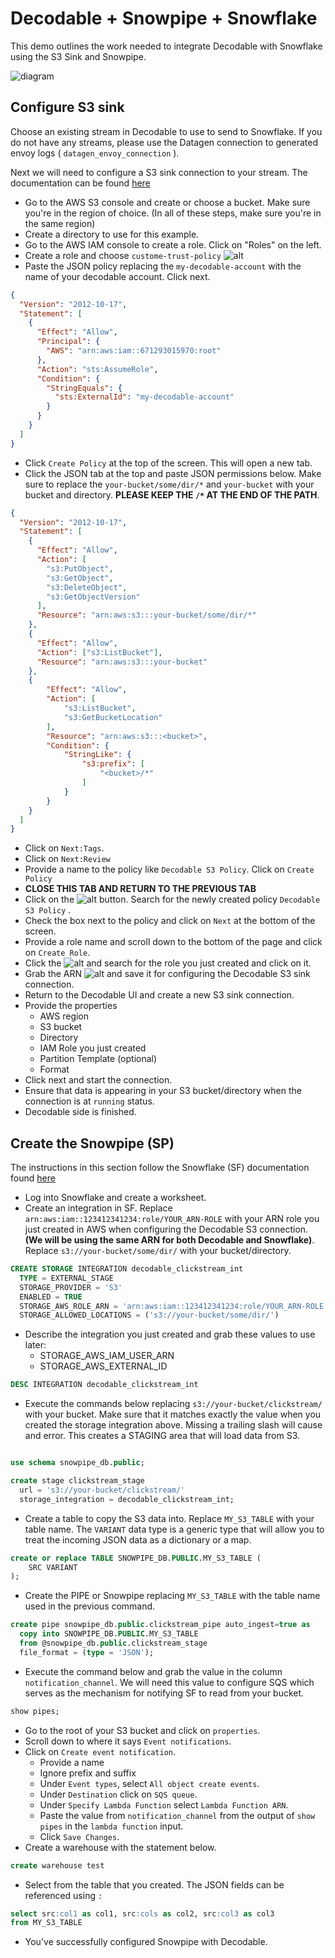 
# Decodable + Snowpipe + Snowflake
This demo outlines the work needed to integrate Decodable with Snowflake using the S3 Sink and Snowpipe.

![diagram](images/decodable-snowpipe.jpg)

## Configure S3 sink
Choose an existing stream in Decodable to use to send to Snowflake. If you do not have any streams, please use the Datagen connection to generated envoy logs ( `datagen_envoy_connection` ). 

Next we will need to configure a S3 sink connection to your stream. The documentation can be found [here](https://docs.decodable.co/docs/connector-reference-s3)

- Go to the AWS S3 console and create or choose a bucket. Make sure you're in the region of choice. (In all of these steps, make sure you're in the same region)
- Create a directory to use for this example.
- Go to the AWS IAM console to create a role. Click on "Roles" on the left.
- Create a role and choose `custome-trust-policy`
![alt](images/custom-trust-policy.png)
- Paste the JSON policy replacing the `my-decodable-account` with the name of your decodable account. Click next.
```json
{
  "Version": "2012-10-17",
  "Statement": [
    {
      "Effect": "Allow",
      "Principal": {
        "AWS": "arn:aws:iam::671293015970:root"
      },
      "Action": "sts:AssumeRole",
      "Condition": {
        "StringEquals": {
          "sts:ExternalId": "my-decodable-account"
        }
      }
    }
  ]
}
```
- Click `Create Policy` at the top of the screen. This will open a new tab.
- Click the JSON tab at the top and paste JSON permissions below. Make sure to replace the `your-bucket/some/dir/*` and `your-bucket` with your bucket and directory. **PLEASE KEEP THE `/*` AT THE END OF THE PATH**.
```json
{
  "Version": "2012-10-17",
  "Statement": [
    {
      "Effect": "Allow",
      "Action": [
        "s3:PutObject", 
        "s3:GetObject", 
        "s3:DeleteObject",
        "s3:GetObjectVersion"
      ],
      "Resource": "arn:aws:s3:::your-bucket/some/dir/*"
    },
    {
      "Effect": "Allow",
      "Action": ["s3:ListBucket"],
      "Resource": "arn:aws:s3:::your-bucket"
    },
    {
        "Effect": "Allow",
        "Action": [
            "s3:ListBucket",
            "s3:GetBucketLocation"
        ],
        "Resource": "arn:aws:s3:::<bucket>",
        "Condition": {
            "StringLike": {
                "s3:prefix": [
                    "<bucket>/*"
                ]
            }
        }
    }
  ]
}
```
- Click on `Next:Tags`.
- Click on `Next:Review`
- Provide a name to the policy like `Decodable S3 Policy`. Click on `Create Policy`
- **CLOSE THIS TAB AND RETURN TO THE PREVIOUS TAB**
- Click on the ![alt](images/reload.png) button. Search for the newly created policy `Decodable S3 Policy` . 
- Check the box next to the policy and click on `Next` at the bottom of the screen.
- Provide a role name and scroll down to the bottom of the page and click on `Create Role`.
- Click the ![alt](images/reload.png) and search for the role you just created and click on it.
- Grab the ARN ![alt](images/arn.png) and save it for configuring the Decodable S3 sink connection.
- Return to the Decodable UI and create a new S3 sink connection.
- Provide the properties
  - AWS region
  - S3 bucket
  - Directory
  - IAM Role you just created
  - Partition Template (optional)
  - Format
- Click next and start the connection.
- Ensure that data is appearing in your S3 bucket/directory when the connection is at `running` status.
- Decodable side is finished.


## Create the Snowpipe (SP)
The instructions in this section follow the Snowflake (SF) documentation found [here](https://docs.snowflake.com/en/user-guide/data-load-snowpipe-auto-s3.html#option-1-creating-a-new-s3-event-notification-to-automate-snowpipe)

- Log into Snowflake and create a worksheet.
- Create an integration in SF. Replace `arn:aws:iam::123412341234:role/YOUR_ARN-ROLE` with your ARN role you just created in AWS when configuring the Decodable S3 connection. **(We will be using the same ARN for both Decodable and Snowflake)**. Replace `s3://your-bucket/some/dir/` with your bucket/directory.

```sql
CREATE STORAGE INTEGRATION decodable_clickstream_int
  TYPE = EXTERNAL_STAGE
  STORAGE_PROVIDER = 'S3'
  ENABLED = TRUE
  STORAGE_AWS_ROLE_ARN = 'arn:aws:iam::123412341234:role/YOUR_ARN-ROLE'
  STORAGE_ALLOWED_LOCATIONS = ('s3://your-bucket/some/dir/')
```
- Describe the integration you just created and grab these values to use later:
  - STORAGE_AWS_IAM_USER_ARN
  - STORAGE_AWS_EXTERNAL_ID
```sql
DESC INTEGRATION decodable_clickstream_int
```
- Execute the commands below replacing `s3://your-bucket/clickstream/` with your bucket. Make sure that it matches exactly the value when you created the storage integration above. Missing a trailing slash will cause and error. This creates a STAGING area that will load data from S3.

```sql

use schema snowpipe_db.public;

create stage clickstream_stage
  url = 's3://your-bucket/clickstream/'
  storage_integration = decodable_clickstream_int;
```
- Create a table to copy the S3 data into. Replace `MY_S3_TABLE` with your table name. The `VARIANT` data type is a generic type that will allow you to treat the incoming JSON data as a dictionary or a map.

```sql  
create or replace TABLE SNOWPIPE_DB.PUBLIC.MY_S3_TABLE (
	SRC VARIANT
);
```
- Create the PIPE or Snowpipe replacing `MY_S3_TABLE` with the table name used in the previous command.
```sql
create pipe snowpipe_db.public.clickstream_pipe auto_ingest=true as
  copy into SNOWPIPE_DB.PUBLIC.MY_S3_TABLE
  from @snowpipe_db.public.clickstream_stage
  file_format = (type = 'JSON');
```
- Execute the command below and grab the value in the column `notification_channel`. We will need this value to configure SQS which serves as the mechanism for notifying SF to read from your bucket.
```sql
show pipes;
```
- Go to the root of your S3 bucket and click on `properties`.
- Scroll down to where it says `Event notifications`.
- Click on `Create event notification`.
  - Provide a name
  - Ignore prefix and suffix
  - Under `Event types`, select `All object create events`.
  - Under `Destination` click on `SQS queue`.
  - Under `Specify Lambda Function` select `Lambda Function ARN`.
  - Paste the value from `notification_channel` from the output of `show pipes` in the `lambda function` input.
  - Click `Save Changes`.
- Create a warehouse with the statement below.
```sql
create warehouse test
```
- Select from the table that you created. The JSON fields can be referenced using `:`
```sql
select src:col1 as col1, src:cols as col2, src:col3 as col3
from MY_S3_TABLE
```

- You've successfully configured Snowpipe with Decodable.

